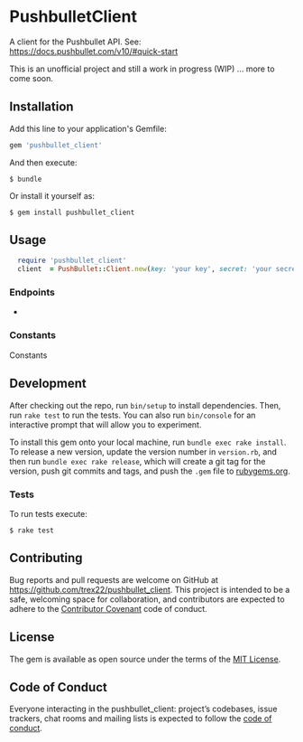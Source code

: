 # PushbulletClient
A client for the Pushbullet API. See: https://docs.pushbullet.com/v10/#quick-start

This is an unofficial project and still a work in progress (WIP) ... more to come soon.

## Installation

Add this line to your application's Gemfile:

```ruby
gem 'pushbullet_client'
```

And then execute:

    $ bundle

Or install it yourself as:

    $ gem install pushbullet_client

## Usage

```ruby
  require 'pushbullet_client'
  client  = PushBullet::Client.new(key: 'your key', secret: 'your secret')
```

### Endpoints
  -

### Constants
  Constants

## Development

After checking out the repo, run `bin/setup` to install dependencies. Then, run `rake test` to run the tests. You can also run `bin/console` for an interactive prompt that will allow you to experiment.

To install this gem onto your local machine, run `bundle exec rake install`. To release a new version, update the version number in `version.rb`, and then run `bundle exec rake release`, which will create a git tag for the version, push git commits and tags, and push the `.gem` file to [rubygems.org](https://rubygems.org).

### Tests
To run tests execute:

    $ rake test

## Contributing

Bug reports and pull requests are welcome on GitHub at https://github.com/trex22/pushbullet_client. This project is intended to be a safe, welcoming space for collaboration, and contributors are expected to adhere to the [Contributor Covenant](http://contributor-covenant.org) code of conduct.

## License

The gem is available as open source under the terms of the [MIT License](https://opensource.org/licenses/MIT).

## Code of Conduct

Everyone interacting in the pushbullet_client: project’s codebases, issue trackers, chat rooms and mailing lists is expected to follow the [code of conduct](https://github.com/trex22/pushbullet_client/blob/master/CODE_OF_CONDUCT.md).
